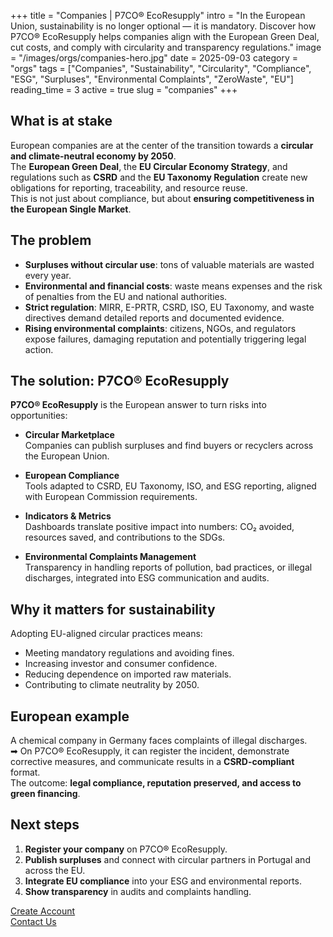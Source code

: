 +++
title = "Companies | P7CO® EcoResupply"
intro = "In the European Union, sustainability is no longer optional — it is mandatory. Discover how P7CO® EcoResupply helps companies align with the European Green Deal, cut costs, and comply with circularity and transparency regulations."
image = "/images/orgs/companies-hero.jpg"
date = 2025-09-03
category = "orgs"
tags = ["Companies", "Sustainability", "Circularity", "Compliance", "ESG", "Surpluses", "Environmental Complaints", "ZeroWaste", "EU"]
reading_time = 3
active = true
slug = "companies"
+++

## What is at stake
European companies are at the center of the transition towards a **circular and climate-neutral economy by 2050**.  
The **European Green Deal**, the **EU Circular Economy Strategy**, and regulations such as **CSRD** and the **EU Taxonomy Regulation** create new obligations for reporting, traceability, and resource reuse.  
This is not just about compliance, but about **ensuring competitiveness in the European Single Market**.

## The problem
- **Surpluses without circular use**: tons of valuable materials are wasted every year.  
- **Environmental and financial costs**: waste means expenses and the risk of penalties from the EU and national authorities.  
- **Strict regulation**: MIRR, E-PRTR, CSRD, ISO, EU Taxonomy, and waste directives demand detailed reports and documented evidence.  
- **Rising environmental complaints**: citizens, NGOs, and regulators expose failures, damaging reputation and potentially triggering legal action.  

## The solution: P7CO® EcoResupply
**P7CO® EcoResupply** is the European answer to turn risks into opportunities:

- **Circular Marketplace**  
  Companies can publish surpluses and find buyers or recyclers across the European Union.  

- **European Compliance**  
  Tools adapted to CSRD, EU Taxonomy, ISO, and ESG reporting, aligned with European Commission requirements.  

- **Indicators & Metrics**  
  Dashboards translate positive impact into numbers: CO₂ avoided, resources saved, and contributions to the SDGs.  

- **Environmental Complaints Management**  
  Transparency in handling reports of pollution, bad practices, or illegal discharges, integrated into ESG communication and audits.  

## Why it matters for sustainability
Adopting EU-aligned circular practices means:  
- Meeting mandatory regulations and avoiding fines.  
- Increasing investor and consumer confidence.  
- Reducing dependence on imported raw materials.  
- Contributing to climate neutrality by 2050.  

## European example
A chemical company in Germany faces complaints of illegal discharges.  
➡ On P7CO® EcoResupply, it can register the incident, demonstrate corrective measures, and communicate results in a **CSRD-compliant** format.  
The outcome: **legal compliance, reputation preserved, and access to green financing**.

## Next steps
1. **Register your company** on P7CO® EcoResupply.  
2. **Publish surpluses** and connect with circular partners in Portugal and across the EU.  
3. **Integrate EU compliance** into your ESG and environmental reports.  
4. **Show transparency** in audits and complaints handling.  

[Create Account](/en/Account/Register)  
[Contact Us](/en/Home/Contact)  
